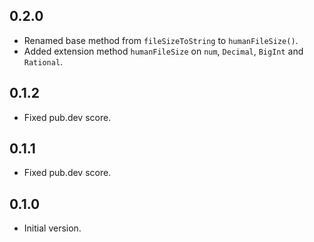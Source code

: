 ## 0.2.0

- Renamed base method from `fileSizeToString` to `humanFileSize()`.
- Added extension method `humanFileSize` on `num`, `Decimal`, `BigInt` and `Rational`.

## 0.1.2

- Fixed pub.dev score.

## 0.1.1

- Fixed pub.dev score.

## 0.1.0

- Initial version.
